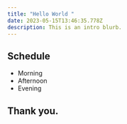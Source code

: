 ```yaml
---
title: "Hello World "
date: 2023-05-15T13:46:35.778Z
description: This is an intro blurb.
---
```

## Schedule

* Morning
* Afternoon
* Evening

## Thank you.